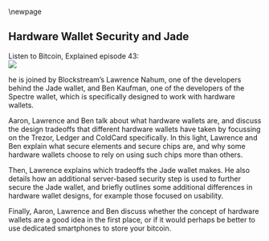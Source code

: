 \newpage
## Hardware Wallet Security and Jade

Listen to Bitcoin, Explained episode 43:\
![](qr/43.png)

he is joined by Blockstream’s Lawrence Nahum, one of the developers behind the Jade wallet, and Ben Kaufman, one of the developers of the Spectre wallet, which is specifically designed to work with hardware wallets.

Aaron, Lawrence and Ben talk about what hardware wallets are, and discuss the design tradeoffs that different hardware wallets have taken by focussing on the Trezor, Ledger and ColdCard specifically. In this light, Lawrence and Ben explain what secure elements and secure chips are, and why some hardware wallets choose to rely on using such chips more than others.

Then, Lawrence explains which tradeoffs the Jade wallet makes. He also details how an additional server-based security step is used to further secure the Jade wallet, and briefly outlines some additional differences in hardware wallet designs, for example those focused on usability.

Finally, Aaron, Lawrence and Ben discuss whether the concept of hardware wallets are a good idea in the first place, or if it would perhaps be better to use dedicated smartphones to store your bitcoin.
